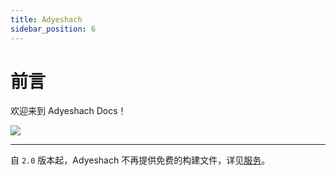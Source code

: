 ```yaml
---
title: Adyeshach
sidebar_position: 6
---
```


# 前言

欢迎来到 Adyeshach Docs！

![](/img/adyeshach.png)

---

自 `2.0` 版本起，Adyeshach 不再提供免费的构建文件，详见[服务](service)。
